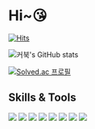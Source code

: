 # Hi~:kissing_heart:

[![Hits](https://hits.seeyoufarm.com/api/count/incr/badge.svg?url=https%3A%2F%2Fgithub.com%2Frkarud1234%2Fhit-counter&count_bg=%23FFE1E1&title_bg=%23656565&icon=&icon_color=%23E7E7E7&title=hits&edge_flat=false)](https://hits.seeyoufarm.com)



![커북's GitHub stats](https://github-readme-stats.vercel.app/api?username=rkarud1234&show_icons=true&theme=dracula)

[![Solved.ac
프로필](http://mazassumnida.wtf/api/v2/generate_badge?boj=rkarud1234)](https://solved.ac/rkarud1234)



## Skills & Tools

<img src="https://img.shields.io/badge/Java-007396?style=flat-square&logo=Java&logoColor=white"/></a>
<img src="https://img.shields.io/badge/Spring Boot-6DB33F?style=flat-square&logo=Spring Boot&logoColor=white"/></a>
<img src="https://img.shields.io/badge/Eclipse IDE-2C2255?style=flat-square&logo=Eclipse IDE&logoColor=white"/></a>
<img src="https://img.shields.io/badge/IntelliJ IDEA-000000?style=flat-square&logo=IntelliJ IDEA&logoColor=white"/></a>
<img src="https://img.shields.io/badge/Visual Studio Code-007ACC?style=flat-square&logo=Visual Studio Code&logoColor=white"/></a>
<img src="https://img.shields.io/badge/HTML5-E34F26?style=flat-square&logo=HTML5&logoColor=white"/></a>
<img src="https://img.shields.io/badge/CSS3-1572B6?style=flat-square&logo=CSS3&logoColor=white"/></a>
<img src="https://img.shields.io/badge/React-61DAFB?style=flat-square&logo=React&logoColor=white"/></a>

<br>
